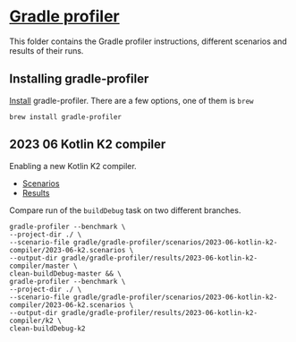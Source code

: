 # [Gradle profiler](https://github.com/gradle/gradle-profiler)

This folder contains the Gradle profiler instructions, different scenarios and  results of their runs.

## Installing gradle-profiler

[Install](https://github.com/gradle/gradle-profiler#installing) gradle-profiler. There are a few options, one of them is `brew`

```shell
brew install gradle-profiler
```

## 2023 06 Kotlin K2 compiler

Enabling a new Kotlin K2 compiler.

- [Scenarios](./scenarios/2023-06-kotlin-k2-compiler/2023-06-k2.scenarios)
- [Results](./results/2023-06-kotlin-k2-compiler)

Compare run of the `buildDebug` task on two different branches.

```shell
gradle-profiler --benchmark \
--project-dir ./ \
--scenario-file gradle/gradle-profiler/scenarios/2023-06-kotlin-k2-compiler/2023-06-k2.scenarios \
--output-dir gradle/gradle-profiler/results/2023-06-kotlin-k2-compiler/master \
clean-buildDebug-master && \
gradle-profiler --benchmark \
--project-dir ./ \
--scenario-file gradle/gradle-profiler/scenarios/2023-06-kotlin-k2-compiler/2023-06-k2.scenarios \
--output-dir gradle/gradle-profiler/results/2023-06-kotlin-k2-compiler/k2 \
clean-buildDebug-k2
```
